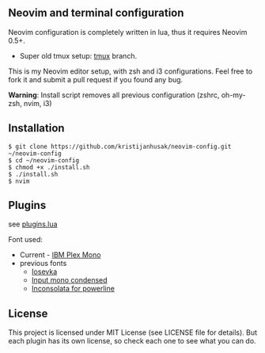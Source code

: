 Neovim and terminal configuration
------

Neovim configuration is completely written in lua, thus it requires Neovim 0.5+.

* Super old tmux setup: [tmux](https://github.com/kristijanhusak/neovim-config/tree/tmux) branch.

This is my Neovim editor setup, with zsh and i3 configurations.
Feel free to fork it
and submit a pull request if you found any bug.

**Warning**: Install script removes all previous configuration (zshrc, oh-my-zsh, nvim, i3)

Installation
-----------

    $ git clone https://github.com/kristijanhusak/neovim-config.git ~/neovim-config
    $ cd ~/neovim-config
    $ chmod +x ./install.sh
    $ ./install.sh
    $ nvim

Plugins
----------------

see [plugins.lua](nvim/lua/partials/plugins.lua#L7)

Font used:
* Current - [IBM Plex Mono](https://github.com/IBM/plex)
* previous fonts
  * [Iosevka](https://github.com/be5invis/Iosevka)
  * [Input mono condensed](http://input.fontbureau.com/)
  * [Inconsolata for powerline](https://github.com/ryanoasis/nerd-fonts/blob/master/patched-fonts/Inconsolata/complete/Inconsolata%20for%20Powerline%20Nerd%20Font%20Complete.otf)

License
-------

This project is licensed under MIT License (see LICENSE file for details). But
each plugin has its own license, so check each one to see what you can do.
